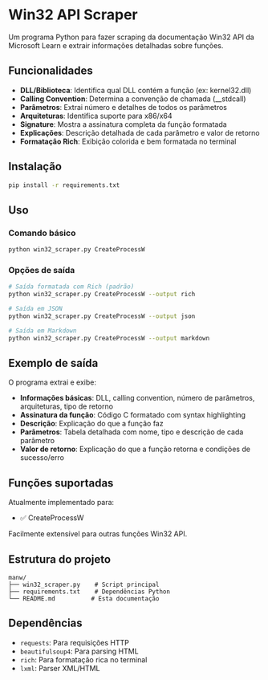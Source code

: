 # Win32 API Scraper

Um programa Python para fazer scraping da documentação Win32 API da Microsoft Learn e extrair informações detalhadas sobre funções.

## Funcionalidades

- **DLL/Biblioteca**: Identifica qual DLL contém a função (ex: kernel32.dll)
- **Calling Convention**: Determina a convenção de chamada (__stdcall)
- **Parâmetros**: Extrai número e detalhes de todos os parâmetros
- **Arquiteturas**: Identifica suporte para x86/x64
- **Signature**: Mostra a assinatura completa da função formatada
- **Explicações**: Descrição detalhada de cada parâmetro e valor de retorno
- **Formatação Rich**: Exibição colorida e bem formatada no terminal

## Instalação

```bash
pip install -r requirements.txt
```

## Uso

### Comando básico
```bash
python win32_scraper.py CreateProcessW
```

### Opções de saída
```bash
# Saída formatada com Rich (padrão)
python win32_scraper.py CreateProcessW --output rich

# Saída em JSON
python win32_scraper.py CreateProcessW --output json

# Saída em Markdown  
python win32_scraper.py CreateProcessW --output markdown
```

## Exemplo de saída

O programa extrai e exibe:

- **Informações básicas**: DLL, calling convention, número de parâmetros, arquiteturas, tipo de retorno
- **Assinatura da função**: Código C formatado com syntax highlighting
- **Descrição**: Explicação do que a função faz
- **Parâmetros**: Tabela detalhada com nome, tipo e descrição de cada parâmetro
- **Valor de retorno**: Explicação do que a função retorna e condições de sucesso/erro

## Funções suportadas

Atualmente implementado para:
- ✅ CreateProcessW

Facilmente extensível para outras funções Win32 API.

## Estrutura do projeto

```
manw/
├── win32_scraper.py    # Script principal
├── requirements.txt    # Dependências Python
└── README.md          # Esta documentação
```

## Dependências

- `requests`: Para requisições HTTP
- `beautifulsoup4`: Para parsing HTML
- `rich`: Para formatação rica no terminal
- `lxml`: Parser XML/HTML